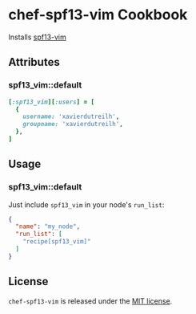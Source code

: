 # chef-spf13-vim Cookbook

Installs [spf13-vim](https://github.com/spf13/spf13-vim)

## Attributes

### spf13_vim::default

```ruby
[:spf13_vim][:users] = [
  {
    username: 'xavierdutreilh',
    groupname: 'xavierdutreilh',
  },
]
```

## Usage

### spf13_vim::default

Just include `spf13_vim` in your node's `run_list`:

```json
{
  "name": "my_node",
  "run_list": [
    "recipe[spf13_vim]"
  ]
}
```

## License

`chef-spf13-vim` is released under the [MIT license](http://en.wikipedia.org/wiki/MIT_License).
